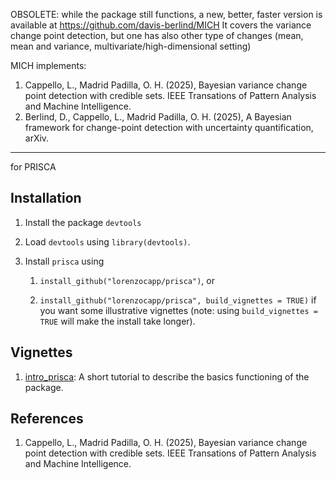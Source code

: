 OBSOLETE: while the package still functions, a new, better, faster version is available at https://github.com/davis-berlind/MICH
It covers the variance change point detection, but one has also other type of changes (mean, mean and variance, multivariate/high-dimensional setting)

MICH implements: 
1.  Cappello, L., Madrid Padilla, O. H. (2025), Bayesian variance change point detection with credible sets.  IEEE Transations of Pattern Analysis and Machine Intelligence.
2. Berlind, D.,  Cappello, L., Madrid Padilla, O. H. (2025), A Bayesian framework for change-point detection with uncertainty quantification, arXiv. 

------------

for PRISCA

Installation
------------

1.  Install the package `devtools`

2.  Load `devtools` using `library(devtools)`.

3.  Install `prisca` using

    1.  `install_github("lorenzocapp/prisca")`, or

    2.  `install_github("lorenzocapp/prisca", build_vignettes = TRUE)` if you want some illustrative vignettes (note: using `build_vignettes = TRUE` will make the install take longer).

Vignettes
---------

1.  [intro_prisca](https://github.com/lorenzocapp/prisca/blob/master/vignettes/intro_prisca.Rmd): A short tutorial to describe the basics functioning of the package.

References
----------

1.  Cappello, L., Madrid Padilla, O. H. (2025), Bayesian variance change point detection with credible sets.  IEEE Transations of Pattern Analysis and Machine Intelligence.



